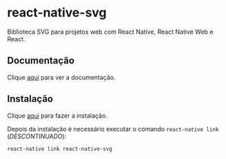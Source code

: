 # react-native-svg

Biblioteca SVG para projetos web com React Native, React Native Web e React.

## Documentação

Clique [aqui](https://github.com/react-native-community/react-native-svg) para ver a documentação.

## Instalação

Clique [aqui](https://www.npmjs.com/package/react-native-svg) para fazer a instalação.

Depois da instalação é necessário executar o comando `react-native link` (_DESCONTINUADO_):

```
react-native link react-native-svg
```